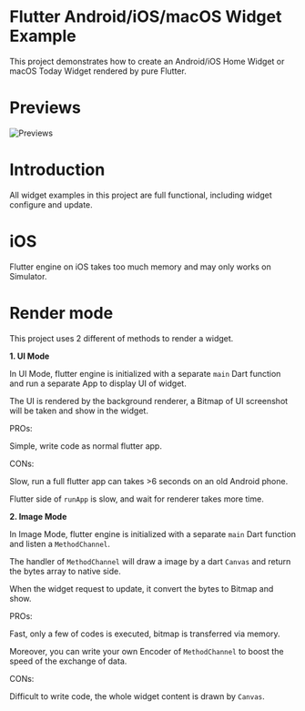 # Flutter Android/iOS/macOS Widget Example

This project demonstrates how to create an Android/iOS Home Widget or macOS Today Widget rendered by pure Flutter.

# Previews
![Previews](https://github.com/imReker/FlutterHomeWidget/raw/master/preview.gif)

# Introduction
All widget examples in this project are full functional, including widget configure and update.

# iOS
Flutter engine on iOS takes too much memory and may only works on Simulator.

# Render mode
This project uses 2 different of methods to render a widget.

**1. UI Mode**

In UI Mode, flutter engine is initialized with a separate `main` Dart function and run a separate App to display UI of widget.

The UI is rendered by the background renderer, a Bitmap of UI screenshot will be taken and show in the widget.


PROs:

Simple, write code as normal flutter app.

CONs:

Slow, run a full flutter app can takes >6 seconds on an old Android phone.

Flutter side of `runApp` is slow, and wait for renderer takes more time.


**2. Image Mode**

In Image Mode, flutter engine is initialized with a separate `main` Dart function and listen a `MethodChannel`.

The handler of `MethodChannel` will draw a image by a dart `Canvas` and return the bytes array to native side.

When the widget request to update, it convert the bytes to Bitmap and show.


PROs:

Fast, only a few of codes is executed, bitmap is transferred via memory.

Moreover, you can write your own Encoder of `MethodChannel` to boost the speed of the exchange of data.

CONs:

Difficult to write code, the whole widget content is drawn by `Canvas`.
